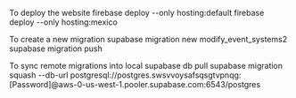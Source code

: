 To deploy the website
firebase deploy --only hosting:default
firebase deploy --only hosting:mexico 

To create a new migration
supabase migration new modify_event_systems2
supabase migration push

To sync remote migrations into local
supabase db pull
supabase migration squash --db-url postgresql://postgres.swsvvoysafsqsgtvpnqg:[Password]@aws-0-us-west-1.pooler.supabase.com:6543/postgres